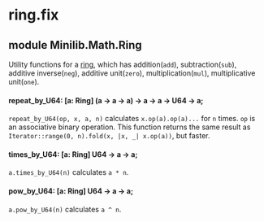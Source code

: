 # ring.fix

## module Minilib.Math.Ring

Utility functions for a [ring](https://en.wikipedia.org/wiki/Ring_(mathematics)),
which has addition(`add`), subtraction(`sub`), additive inverse(`neg`), additive unit(`zero`),
multiplication(`mul`), multiplicative unit(`one`).

#### repeat_by_U64: [a: Ring] (a -> a -> a) -> a -> a -> U64 -> a;

`repeat_by_U64(op, x, a, n)` calculates `x.op(a).op(a)...` for `n` times.
`op` is an associative binary operation.
This function returns the same result as `Iterator::range(0, n).fold(x, |x, _| x.op(a))`,
but faster.

#### times_by_U64: [a: Ring] U64 -> a -> a;

`a.times_by_U64(n)` calculates `a * n`.

#### pow_by_U64: [a: Ring] U64 -> a -> a;

`a.pow_by_U64(n)` calculates `a ^ n`.

